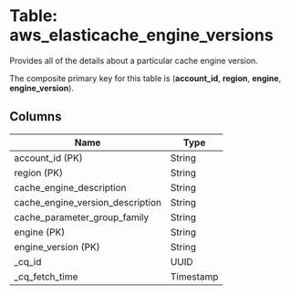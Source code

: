 # Table: aws_elasticache_engine_versions
Provides all of the details about a particular cache engine version.

The composite primary key for this table is (**account_id**, **region**, **engine**, **engine_version**).


## Columns
| Name          | Type          |
| ------------- | ------------- |
|account_id (PK)|String|
|region (PK)|String|
|cache_engine_description|String|
|cache_engine_version_description|String|
|cache_parameter_group_family|String|
|engine (PK)|String|
|engine_version (PK)|String|
|_cq_id|UUID|
|_cq_fetch_time|Timestamp|